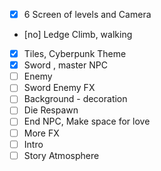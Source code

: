 - [x] 6 Screen of levels and Camera
- [no] Ledge Climb, walking
- [x] Tiles, Cyberpunk Theme
- [x] Sword , master NPC
- [ ] Enemy
- [ ] Sword Enemy FX
- [ ] Background - decoration
- [ ] Die Respawn
- [ ] End NPC, Make space for love
- [ ] More FX
- [ ] Intro
- [ ] Story Atmosphere
